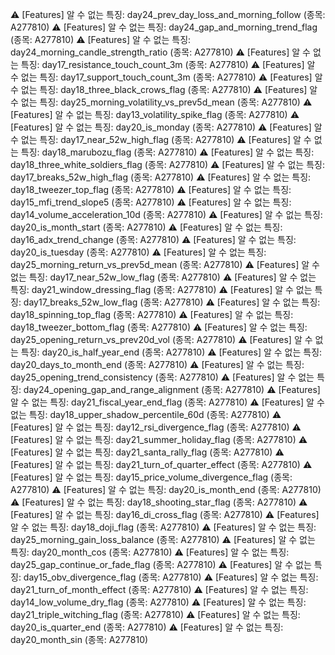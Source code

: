 ⚠️ [Features] 알 수 없는 특징: day24_prev_day_loss_and_morning_follow (종목: A277810)
⚠️ [Features] 알 수 없는 특징: day24_gap_and_morning_trend_flag (종목: A277810)
⚠️ [Features] 알 수 없는 특징: day24_morning_candle_strength_ratio (종목: A277810)
⚠️ [Features] 알 수 없는 특징: day17_resistance_touch_count_3m (종목: A277810)
⚠️ [Features] 알 수 없는 특징: day17_support_touch_count_3m (종목: A277810)
⚠️ [Features] 알 수 없는 특징: day18_three_black_crows_flag (종목: A277810)
⚠️ [Features] 알 수 없는 특징: day25_morning_volatility_vs_prev5d_mean (종목: A277810)
⚠️ [Features] 알 수 없는 특징: day13_volatility_spike_flag (종목: A277810)
⚠️ [Features] 알 수 없는 특징: day20_is_monday (종목: A277810)
⚠️ [Features] 알 수 없는 특징: day17_near_52w_high_flag (종목: A277810)
⚠️ [Features] 알 수 없는 특징: day18_marubozu_flag (종목: A277810)
⚠️ [Features] 알 수 없는 특징: day18_three_white_soldiers_flag (종목: A277810)
⚠️ [Features] 알 수 없는 특징: day17_breaks_52w_high_flag (종목: A277810)
⚠️ [Features] 알 수 없는 특징: day18_tweezer_top_flag (종목: A277810)
⚠️ [Features] 알 수 없는 특징: day15_mfi_trend_slope5 (종목: A277810)
⚠️ [Features] 알 수 없는 특징: day14_volume_acceleration_10d (종목: A277810)
⚠️ [Features] 알 수 없는 특징: day20_is_month_start (종목: A277810)
⚠️ [Features] 알 수 없는 특징: day16_adx_trend_change (종목: A277810)
⚠️ [Features] 알 수 없는 특징: day20_is_tuesday (종목: A277810)
⚠️ [Features] 알 수 없는 특징: day25_morning_return_vs_prev5d_mean (종목: A277810)
⚠️ [Features] 알 수 없는 특징: day17_near_52w_low_flag (종목: A277810)
⚠️ [Features] 알 수 없는 특징: day21_window_dressing_flag (종목: A277810)
⚠️ [Features] 알 수 없는 특징: day17_breaks_52w_low_flag (종목: A277810)
⚠️ [Features] 알 수 없는 특징: day18_spinning_top_flag (종목: A277810)
⚠️ [Features] 알 수 없는 특징: day18_tweezer_bottom_flag (종목: A277810)
⚠️ [Features] 알 수 없는 특징: day25_opening_return_vs_prev20d_vol (종목: A277810)
⚠️ [Features] 알 수 없는 특징: day20_is_half_year_end (종목: A277810)
⚠️ [Features] 알 수 없는 특징: day20_days_to_month_end (종목: A277810)
⚠️ [Features] 알 수 없는 특징: day25_opening_trend_consistency (종목: A277810)
⚠️ [Features] 알 수 없는 특징: day24_opening_gap_and_range_alignment (종목: A277810)
⚠️ [Features] 알 수 없는 특징: day21_fiscal_year_end_flag (종목: A277810)
⚠️ [Features] 알 수 없는 특징: day18_upper_shadow_percentile_60d (종목: A277810)
⚠️ [Features] 알 수 없는 특징: day12_rsi_divergence_flag (종목: A277810)
⚠️ [Features] 알 수 없는 특징: day21_summer_holiday_flag (종목: A277810)
⚠️ [Features] 알 수 없는 특징: day21_santa_rally_flag (종목: A277810)
⚠️ [Features] 알 수 없는 특징: day21_turn_of_quarter_effect (종목: A277810)
⚠️ [Features] 알 수 없는 특징: day15_price_volume_divergence_flag (종목: A277810)
⚠️ [Features] 알 수 없는 특징: day20_is_month_end (종목: A277810)
⚠️ [Features] 알 수 없는 특징: day18_shooting_star_flag (종목: A277810)
⚠️ [Features] 알 수 없는 특징: day16_di_cross_flag (종목: A277810)
⚠️ [Features] 알 수 없는 특징: day18_doji_flag (종목: A277810)
⚠️ [Features] 알 수 없는 특징: day25_morning_gain_loss_balance (종목: A277810)
⚠️ [Features] 알 수 없는 특징: day20_month_cos (종목: A277810)
⚠️ [Features] 알 수 없는 특징: day25_gap_continue_or_fade_flag (종목: A277810)
⚠️ [Features] 알 수 없는 특징: day15_obv_divergence_flag (종목: A277810)
⚠️ [Features] 알 수 없는 특징: day21_turn_of_month_effect (종목: A277810)
⚠️ [Features] 알 수 없는 특징: day14_low_volume_dry_flag (종목: A277810)
⚠️ [Features] 알 수 없는 특징: day21_triple_witching_flag (종목: A277810)
⚠️ [Features] 알 수 없는 특징: day20_is_quarter_end (종목: A277810)
⚠️ [Features] 알 수 없는 특징: day20_month_sin (종목: A277810)